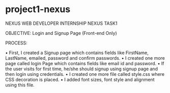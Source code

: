 # project1-nexus
NEXUS WEB DEVELOPER INTERNSHIP
NEXUS TASK1


OBJECTIVE:  Login and Signup Page (Front-end Only)

PROCESS:

•	First, I created a Signup page which contains fields like FirstName, LastName, emailed, password and confirm passwords.
•	I created one more page called login Page which contains fields like email id and password.
•	If the user visits for first time, he/she should signup using signup page and then login using credentials.
•	I created one more file called style.css where CSS decoration is placed.
•	I added font sizes, font style and alignment using this file.

